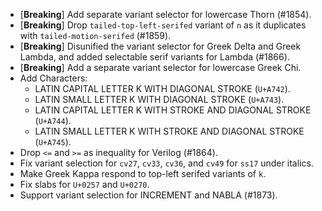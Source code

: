 * \[**Breaking**\] Add separate variant selector for lowercase Thorn (#1854).
* \[**Breaking**\] Drop `tailed-top-left-serifed` variant of `n` as it duplicates with `tailed-motion-serifed` (#1859).
* \[**Breaking**\] Disunified the variant selector for Greek Delta and Greek Lambda, and added selectable serif variants for Lambda (#1866).
* \[**Breaking**\] Add a separate variant selector for lowercase Greek Chi.
* Add Characters:
  - LATIN CAPITAL LETTER K WITH DIAGONAL STROKE (`U+A742`).
  - LATIN SMALL LETTER K WITH DIAGONAL STROKE (`U+A743`).
  - LATIN CAPITAL LETTER K WITH STROKE AND DIAGONAL STROKE (`U+A744`).
  - LATIN SMALL LETTER K WITH STROKE AND DIAGONAL STROKE (`U+A745`).
* Drop `<=` and `>=` as inequality for Verilog (#1864).
* Fix variant selection for `cv27`, `cv33`, `cv36`, and `cv49` for `ss17` under italics.
* Make Greek Kappa respond to top-left serifed variants of `k`.
* Fix slabs for `U+0257` and `U+0270`.
* Support variant selection for INCREMENT and NABLA (#1873).

